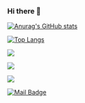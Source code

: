 ### Hi there 👋
[![Anurag's GitHub stats](https://github-readme-stats.vercel.app/api?username=emircanaksu)](https://github.com/anuraghazra/github-readme-stats)

[![Top Langs](https://github-readme-stats.vercel.app/api/top-langs/?username=emircanaksu&show_icons=true&theme=highcontrast)](https://github.com/anuraghazra/github-readme-stats)









[![](https://img.shields.io/github/followers/emircanaksu?style=social)](https://www.github.com/EmircanAksu)

[![](https://img.shields.io/badge/linkedin-%230077B5.svg?&style=for-the-badge&logo=linkedin&logoColor=white)](https://www.linkedin.com/in/EmircanAksu/)



[![](https://img.shields.io/badge/instagram-%23E4405F.svg?&style=for-the-badge&logo=instagram&logoColor=white)](https://instagram.com/emircan__aksu)

[![Mail Badge](https://img.shields.io/badge/emircanaksu43@gmail.com-c14438?style=for-the-badge&logo=Gmail&logoColor=white&link=mailto:emircanaksu43@gmail.com)](mailto:emircanaksu43@gmail.com)
<!--
**EmircanAksu/emircanaksu** is a ✨ _special_ ✨ repository because its `README.md` (this file) appears on your GitHub profile.

Here are some ideas to get you started:

- 🔭 I’m currently working on ...
- 🌱 I’m currently learning ...
- 👯 I’m looking to collaborate on ...
- 🤔 I’m looking for help with ...
- 💬 Ask me about ...
- 📫 How to reach me: ...
- 😄 Pronouns: ...
- ⚡ Fun fact: ...


-->

